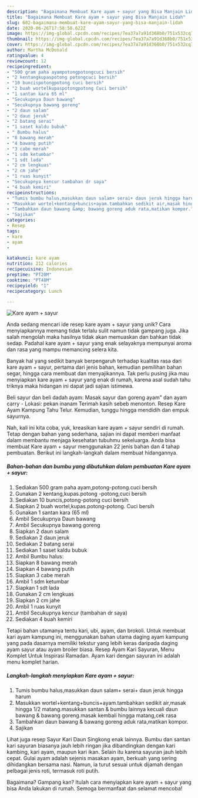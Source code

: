 ```yaml
---
description: "Bagaimana Membuat Kare ayam + sayur yang Bisa Manjain Lidah"
title: "Bagaimana Membuat Kare ayam + sayur yang Bisa Manjain Lidah"
slug: 602-bagaimana-membuat-kare-ayam-sayur-yang-bisa-manjain-lidah
date: 2020-06-26T17:58:58.622Z
image: https://img-global.cpcdn.com/recipes/7ea37a7a91d368b0/751x532cq70/kare-ayam-sayur-foto-resep-utama.jpg
thumbnail: https://img-global.cpcdn.com/recipes/7ea37a7a91d368b0/751x532cq70/kare-ayam-sayur-foto-resep-utama.jpg
cover: https://img-global.cpcdn.com/recipes/7ea37a7a91d368b0/751x532cq70/kare-ayam-sayur-foto-resep-utama.jpg
author: Martha McDonald
ratingvalue: 4
reviewcount: 12
recipeingredient:
- "500 gram paha ayampotongpotongcuci bersih"
- "2 kentangkupaspotong potongcuci bersih"
- "10 buncispotongpotong cuci bersih"
- "2 buah wortelkupaspotongpotong Cuci bersih"
- "1 santan kara 65 ml"
- "Secukupnya Daun bawang"
- "Secukupnya bawang goreng"
- "2 daun salam"
- "2 daun jeruk"
- "2 batang serai"
- "1 saset kaldu bubuk"
- " Bumbu halus"
- "8 bawang merah"
- "4 bawang putih"
- "3 cabe merah"
- "1 sdm ketumbar"
- "1 sdt lada"
- "2 cm lengkuas"
- "2 cm jahe"
- "1 ruas kunyit"
- "Secukupnya kencur tambahan dr saya"
- "4 buah kemiri"
recipeinstructions:
- "Tumis bumbu halus,masukkan daun salam+ serai+ daun jeruk hingga harum"
- "Masukkan wortel+kentang+buncis+ayam.tambahkan sedikit air,masak hingga 1/2 matang.masukkan santan &amp; bumbu lainnya kecuali daun bawang &amp; bawang goreng.masak kembali hingga matang,cek rasa"
- "Tambahkan daun bawang &amp; bawang goreng aduk rata,matikan kompor."
- "Sajikan"
categories:
- Resep
tags:
- kare
- ayam
- 

katakunci: kare ayam  
nutrition: 212 calories
recipecuisine: Indonesian
preptime: "PT20M"
cooktime: "PT48M"
recipeyield: "1"
recipecategory: Lunch

---
```



![Kare ayam + sayur](https://img-global.cpcdn.com/recipes/7ea37a7a91d368b0/751x532cq70/kare-ayam-sayur-foto-resep-utama.jpg)

Anda sedang mencari ide resep kare ayam + sayur yang unik? Cara menyiapkannya memang tidak terlalu sulit namun tidak gampang juga. Jika salah mengolah maka hasilnya tidak akan memuaskan dan bahkan tidak sedap. Padahal kare ayam + sayur yang enak selayaknya mempunyai aroma dan rasa yang mampu memancing selera kita.

Banyak hal yang sedikit banyak berpengaruh terhadap kualitas rasa dari kare ayam + sayur, pertama dari jenis bahan, kemudian pemilihan bahan segar, hingga cara membuat dan menyajikannya. Tak perlu pusing jika mau menyiapkan kare ayam + sayur yang enak di rumah, karena asal sudah tahu triknya maka hidangan ini dapat jadi sajian istimewa.

Beli sayur dan beli dadah ayam: Masak sayur dan goreng ayam&#34; dan ayam carry - Lokasi: pekan inanam Terimah kasih sebeb menonton. Resep Kare Ayam Kampung Tahu Telur. Kemudian, tunggu hingga mendidih dan empuk sayurnya.


Nah, kali ini kita coba, yuk, kreasikan kare ayam + sayur sendiri di rumah. Tetap dengan bahan yang sederhana, sajian ini dapat memberi manfaat dalam membantu menjaga kesehatan tubuhmu sekeluarga. Anda bisa membuat Kare ayam + sayur menggunakan 22 jenis bahan dan 4 tahap pembuatan. Berikut ini langkah-langkah dalam membuat hidangannya.

<!--inarticleads1-->

##### Bahan-bahan dan bumbu yang dibutuhkan dalam pembuatan Kare ayam + sayur:

1. Sediakan 500 gram paha ayam,potong-potong.cuci bersih
1. Gunakan 2 kentang,kupas.potong -potong,cuci bersih
1. Sediakan 10 buncis,potong-potong cuci bersih
1. Siapkan 2 buah wortel,kupas.potong-potong. Cuci bersih
1. Gunakan 1 santan kara (65 ml)
1. Ambil Secukupnya Daun bawang
1. Ambil Secukupnya bawang goreng
1. Siapkan 2 daun salam
1. Sediakan 2 daun jeruk
1. Sediakan 2 batang serai
1. Sediakan 1 saset kaldu bubuk
1. Ambil  Bumbu halus:
1. Siapkan 8 bawang merah
1. Siapkan 4 bawang putih
1. Siapkan 3 cabe merah
1. Ambil 1 sdm ketumbar
1. Siapkan 1 sdt lada
1. Gunakan 2 cm lengkuas
1. Siapkan 2 cm jahe
1. Ambil 1 ruas kunyit
1. Ambil Secukupnya kencur (tambahan dr saya)
1. Sediakan 4 buah kemiri


Tetapi bahan utamanya tentu kari, ubi, ayam, dan brokoli. Untuk membuat kari ayam kampung ini, menggunakan bahan utama daging ayam kampung yang pada dasarnya memiliki tekstur yang lebih keras daripada daging ayam sayur atau ayam broiler biasa. Resep Ayam Kari Sayuran, Menu Komplet Untuk Inspirasi Ramadan. Ayam kari dengan sayuran ini adalah menu komplet harian. 

<!--inarticleads2-->

##### Langkah-langkah menyiapkan Kare ayam + sayur:

1. Tumis bumbu halus,masukkan daun salam+ serai+ daun jeruk hingga harum
1. Masukkan wortel+kentang+buncis+ayam.tambahkan sedikit air,masak hingga 1/2 matang.masukkan santan &amp; bumbu lainnya kecuali daun bawang &amp; bawang goreng.masak kembali hingga matang,cek rasa
1. Tambahkan daun bawang &amp; bawang goreng aduk rata,matikan kompor.
1. Sajikan


Lihat juga resep Sayur Kari Daun Singkong enak lainnya. Bumbu dan santan kari sayuran biasanya jauh lebih ringan jika dibandingkan dengan kari kambing, kari ayam, maupun kari ikan. Selain itu karena sayuran jauh lebih cepat. Gulai ayam adalah sejenis masakan ayam, berkuah yang sering dihidangkan bersama nasi. Namun, ia turut sesuai untuk dijamah dengan pelbagai jenis roti, termasuk roti putih. 

Bagaimana? Gampang kan? Itulah cara menyiapkan kare ayam + sayur yang bisa Anda lakukan di rumah. Semoga bermanfaat dan selamat mencoba!
